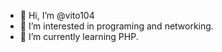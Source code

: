 - 👋 Hi, I’m @vito104
- 👀 I’m interested in programing and networking.
- 🌱 I’m currently learning PHP.

<!---
vito104/vito104 is a ✨ special ✨ repository because its `README.md` (this file) appears on your GitHub profile.
You can click the Preview link to take a look at your changes.
--->

